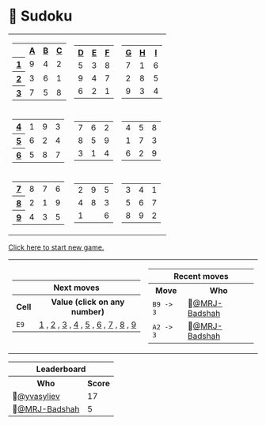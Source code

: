 <h1>📝 Sudoku</h1>
<table class="grid">
    <tr>
        <td>
            <table class="subgrid0">
                <tr>
                    <th></th>
                    <th>
                        <a href="#">A</a>
                    </th>
                    <th>
                        <a href="#">B</a>
                    </th>
                    <th>
                        <a href="#">C</a>
                    </th>
                </tr>
                <tr class="0">
                    <th>
                        <a href="#">1</a>
                    </th>
                    <td class="0">9</td>
                    <td class="1">4</td>
                    <td class="2">2</td>
                </tr>
                <tr class="1">
                    <th>
                        <a href="#">2</a>
                    </th>
                    <td class="0">3</td>
                    <td class="1">6</td>
                    <td class="2">1</td>
                </tr>
                <tr class="2">
                    <th>
                        <a href="#">3</a>
                    </th>
                    <td class="0">7</td>
                    <td class="1">5</td>
                    <td class="2">8</td>
                </tr>
            </table>
        </td>
        <td>
            <table class="subgrid1">
                <tr>
                    <th>
                        <a href="#">D</a>
                    </th>
                    <th>
                        <a href="#">E</a>
                    </th>
                    <th>
                        <a href="#">F</a>
                    </th>
                </tr>
                <tr class="0">
                    <td class="3">5</td>
                    <td class="4">3</td>
                    <td class="5">8</td>
                </tr>
                <tr class="1">
                    <td class="3">9</td>
                    <td class="4">4</td>
                    <td class="5">7</td>
                </tr>
                <tr class="2">
                    <td class="3">6</td>
                    <td class="4">2</td>
                    <td class="5">1</td>
                </tr>
            </table>
        </td>
        <td>
            <table class="subgrid2">
                <tr>
                    <th>
                        <a href="#">G</a>
                    </th>
                    <th>
                        <a href="#">H</a>
                    </th>
                    <th>
                        <a href="#">I</a>
                    </th>
                </tr>
                <tr class="0">
                    <td class="6">7</td>
                    <td class="7">1</td>
                    <td class="8">6</td>
                </tr>
                <tr class="1">
                    <td class="6">2</td>
                    <td class="7">8</td>
                    <td class="8">5</td>
                </tr>
                <tr class="2">
                    <td class="6">9</td>
                    <td class="7">3</td>
                    <td class="8">4</td>
                </tr>
            </table>
        </td>
    </tr>
    <tr>
        <td>
            <table class="subgrid3">
                <tr class="3">
                    <th>
                        <a href="#">4</a>
                    </th>
                    <td class="0">1</td>
                    <td class="1">9</td>
                    <td class="2">3</td>
                </tr>
                <tr class="4">
                    <th>
                        <a href="#">5</a>
                    </th>
                    <td class="0">6</td>
                    <td class="1">2</td>
                    <td class="2">4</td>
                </tr>
                <tr class="5">
                    <th>
                        <a href="#">6</a>
                    </th>
                    <td class="0">5</td>
                    <td class="1">8</td>
                    <td class="2">7</td>
                </tr>
            </table>
        </td>
        <td>
            <table class="subgrid4">
                <tr class="3">
                    <td class="3">7</td>
                    <td class="4">6</td>
                    <td class="5">2</td>
                </tr>
                <tr class="4">
                    <td class="3">8</td>
                    <td class="4">5</td>
                    <td class="5">9</td>
                </tr>
                <tr class="5">
                    <td class="3">3</td>
                    <td class="4">1</td>
                    <td class="5">4</td>
                </tr>
            </table>
        </td>
        <td>
            <table class="subgrid5">
                <tr class="3">
                    <td class="6">4</td>
                    <td class="7">5</td>
                    <td class="8">8</td>
                </tr>
                <tr class="4">
                    <td class="6">1</td>
                    <td class="7">7</td>
                    <td class="8">3</td>
                </tr>
                <tr class="5">
                    <td class="6">6</td>
                    <td class="7">2</td>
                    <td class="8">9</td>
                </tr>
            </table>
        </td>
    </tr>
    <tr>
        <td>
            <table class="subgrid6">
                <tr class="6">
                    <th>
                        <a href="#">7</a>
                    </th>
                    <td class="0">8</td>
                    <td class="1">7</td>
                    <td class="2">6</td>
                </tr>
                <tr class="7">
                    <th>
                        <a href="#">8</a>
                    </th>
                    <td class="0">2</td>
                    <td class="1">1</td>
                    <td class="2">9</td>
                </tr>
                <tr class="8">
                    <th>
                        <a href="#">9</a>
                    </th>
                    <td class="0">4</td>
                    <td class="1">3</td>
                    <td class="2">5</td>
                </tr>
            </table>
        </td>
        <td>
            <table class="subgrid7">
                <tr class="6">
                    <td class="3">2</td>
                    <td class="4">9</td>
                    <td class="5">5</td>
                </tr>
                <tr class="7">
                    <td class="3">4</td>
                    <td class="4">8</td>
                    <td class="5">3</td>
                </tr>
                <tr class="8">
                    <td class="3">1</td>
                    <td class="4"></td>
                    <td class="5">6</td>
                </tr>
            </table>
        </td>
        <td>
            <table class="subgrid8">
                <tr class="6">
                    <td class="6">3</td>
                    <td class="7">4</td>
                    <td class="8">1</td>
                </tr>
                <tr class="7">
                    <td class="6">5</td>
                    <td class="7">6</td>
                    <td class="8">7</td>
                </tr>
                <tr class="8">
                    <td class="6">8</td>
                    <td class="7">9</td>
                    <td class="8">2</td>
                </tr>
            </table>
        </td>
    </tr>
</table>
<p><a href="https://github.com/yvasyliev/github-actions-check/issues/new?title=new&amp;body=Just%20push%20&#39;Submit%20new%20issue&#39;.%20You%20don&#39;t%20need%20to%20do%20anything%20else.">Click here to start new game.</a></p>
<table>
    <tr>
        <td>
            <table class="nextMoves">
    <tr>
        <th colspan="2">Next moves</th>
    </tr>
    <tr>
        <th>Cell</th>
        <th>Value (click on any number)</th>
    </tr>
    <tr>
        <td><code>E9</code></td>
        <td>
            <span>
                <a href="https://github.com/yvasyliev/github-actions-check/issues/new?title=fill%20E9%201&amp;body=Just%20push%20&#39;Submit%20new%20issue&#39;.%20You%20don&#39;t%20need%20to%20do%20anything%20else."
                >1</a><span> , </span>
            </span><span>
                <a href="https://github.com/yvasyliev/github-actions-check/issues/new?title=fill%20E9%202&amp;body=Just%20push%20&#39;Submit%20new%20issue&#39;.%20You%20don&#39;t%20need%20to%20do%20anything%20else."
                >2</a><span> , </span>
            </span><span>
                <a href="https://github.com/yvasyliev/github-actions-check/issues/new?title=fill%20E9%203&amp;body=Just%20push%20&#39;Submit%20new%20issue&#39;.%20You%20don&#39;t%20need%20to%20do%20anything%20else."
                >3</a><span> , </span>
            </span><span>
                <a href="https://github.com/yvasyliev/github-actions-check/issues/new?title=fill%20E9%204&amp;body=Just%20push%20&#39;Submit%20new%20issue&#39;.%20You%20don&#39;t%20need%20to%20do%20anything%20else."
                >4</a><span> , </span>
            </span><span>
                <a href="https://github.com/yvasyliev/github-actions-check/issues/new?title=fill%20E9%205&amp;body=Just%20push%20&#39;Submit%20new%20issue&#39;.%20You%20don&#39;t%20need%20to%20do%20anything%20else."
                >5</a><span> , </span>
            </span><span>
                <a href="https://github.com/yvasyliev/github-actions-check/issues/new?title=fill%20E9%206&amp;body=Just%20push%20&#39;Submit%20new%20issue&#39;.%20You%20don&#39;t%20need%20to%20do%20anything%20else."
                >6</a><span> , </span>
            </span><span>
                <a href="https://github.com/yvasyliev/github-actions-check/issues/new?title=fill%20E9%207&amp;body=Just%20push%20&#39;Submit%20new%20issue&#39;.%20You%20don&#39;t%20need%20to%20do%20anything%20else."
                >7</a><span> , </span>
            </span><span>
                <a href="https://github.com/yvasyliev/github-actions-check/issues/new?title=fill%20E9%208&amp;body=Just%20push%20&#39;Submit%20new%20issue&#39;.%20You%20don&#39;t%20need%20to%20do%20anything%20else."
                >8</a><span> , </span>
            </span><span>
                <a href="https://github.com/yvasyliev/github-actions-check/issues/new?title=fill%20E9%209&amp;body=Just%20push%20&#39;Submit%20new%20issue&#39;.%20You%20don&#39;t%20need%20to%20do%20anything%20else."
                >9</a>
            </span>
        </td>
    </tr>
</table>
        </td>
        <td>
            <table class="recentMoves">
    <tr>
        <th colspan="2">Recent moves</th>
    </tr>
    <tr>
        <th>Move</th>
        <th>Who</th>
    </tr>
    <tr class="move">
        <td><code class="cell">B9 -&gt; 3</code>
        </td>
        <td>👤<a class="who"
                href="https://github.com/MRJ-Badshah">@MRJ-Badshah</a></td>
    </tr>
    <tr class="move">
        <td><code class="cell">A2 -&gt; 3</code>
        </td>
        <td>👤<a class="who"
                href="https://github.com/MRJ-Badshah">@MRJ-Badshah</a></td>
    </tr>
</table>
        </td>
    </tr>
</table>
<table class="leaderboard">
    <tr>
        <th colspan="2">Leaderboard</th>
    </tr>
    <tr>
        <th>Who</th>
        <th>Score</th>
    </tr>
    <tr class="record">
        <td>👤<a class="who"
                href="https://github.com/yvasyliev">@yvasyliev</a></td>
        <td class="score">17</td>
    </tr>
    <tr class="record">
        <td>👤<a class="who"
                href="https://github.com/MRJ-Badshah">@MRJ-Badshah</a></td>
        <td class="score">5</td>
    </tr>
</table>